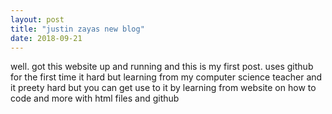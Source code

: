 ```yaml
---
layout: post
title: "justin zayas new blog"
date: 2018-09-21
---
```

 
 well. got this website up and running and this is my first post. uses github for the first time it hard but learning from my computer science teacher and it preety hard but you can get use to it by learning from website on how to code and more with html files and github
